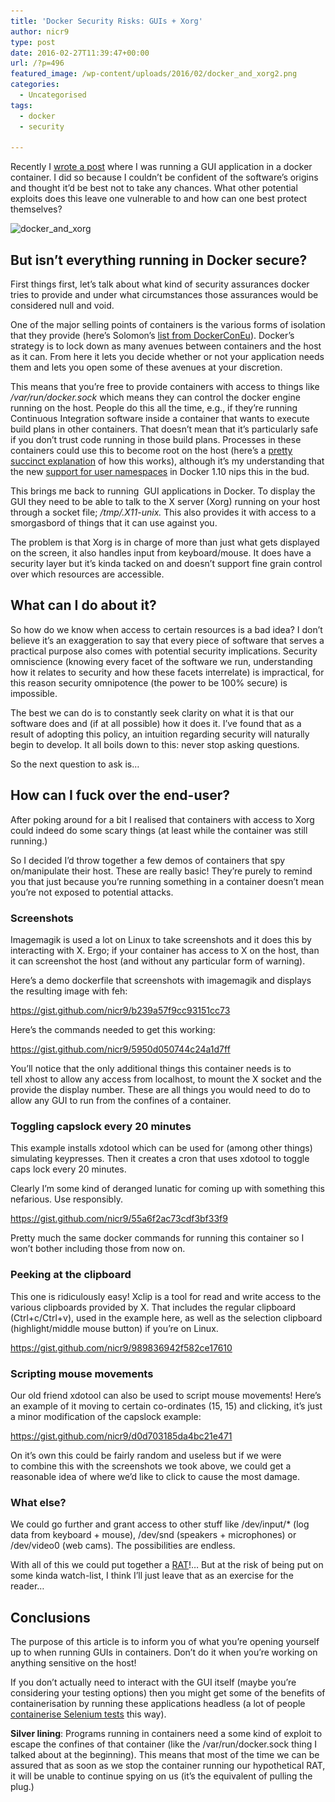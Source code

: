 ```yaml
---
title: 'Docker Security Risks: GUIs + Xorg'
author: nicr9
type: post
date: 2016-02-27T11:39:47+00:00
url: /?p=496
featured_image: /wp-content/uploads/2016/02/docker_and_xorg2.png
categories:
  - Uncategorised
tags:
  - docker
  - security

---
```

Recently I [wrote a post][1] where I was running a GUI application in a docker container. I did so because I couldn&#8217;t be confident of the software&#8217;s origins and thought it&#8217;d be best not to take any chances. What other potential exploits does this leave one vulnerable to and how can one best protect themselves?

<img class="alignnone size-full wp-image-833" src="/wp-content/uploads/2016/02/docker_and_xorg2.png" alt="docker_and_xorg" width="2000" height="901" srcset="/wp-content/uploads/2016/02/docker_and_xorg2.png 2000w, /wp-content/uploads/2016/02/docker_and_xorg2-300x135.png 300w, /wp-content/uploads/2016/02/docker_and_xorg2-768x346.png 768w, /wp-content/uploads/2016/02/docker_and_xorg2-1024x461.png 1024w" sizes="(max-width: 767px) 89vw, (max-width: 1000px) 54vw, (max-width: 1071px) 543px, 580px" />

## But isn&#8217;t everything running in Docker secure?

First things first, let&#8217;s talk about what kind of security assurances docker tries to provide and under what circumstances those assurances would be considered null and void.

One of the major selling points of containers is the various forms of isolation that they provide (here&#8217;s Solomon&#8217;s [list from DockerConEu][2]). Docker&#8217;s strategy is to lock down as many avenues between containers and the host as it can. From here it lets you decide whether or not your application needs them and lets you open some of these avenues at your discretion.

This means that you&#8217;re free to provide containers with access to things like _/var/run/docker.sock_ which means they can control the docker engine running on the host. People do this all the time, e.g., if they&#8217;re running Continuous Integration software inside a container that wants to execute build plans in other containers. That doesn&#8217;t mean that it&#8217;s particularly safe if you don&#8217;t trust code running in those build plans. Processes in these containers could use this to become root on the host (here&#8217;s a [pretty succinct explanation][3] of how this works), although it&#8217;s my understanding that the new [support for user namespaces][4] in Docker 1.10 nips this in the bud.

This brings me back to running  GUI applications in Docker. To display the GUI they need to be able to talk to the X server (Xorg) running on your host through a socket file; _/tmp/.X11-unix._ This also provides it with access to a smorgasbord of things that it can use against you.

The problem is that Xorg is in charge of more than just what gets displayed on the screen, it also handles input from keyboard/mouse. It does have a security layer but it&#8217;s kinda tacked on and doesn&#8217;t support fine grain control over which resources are accessible.

## What can I do about it?

So how do we know when access to certain resources is a bad idea? I don&#8217;t believe it&#8217;s an exaggeration to say that every piece of software that serves a practical purpose also comes with potential security implications. Security omniscience (knowing every facet of the software we run, understanding how it relates to security and how these facets interrelate) is impractical, for this reason security omnipotence (the power to be 100% secure) is impossible.

The best we can do is to constantly seek clarity on what it is that our software does and (if at all possible) how it does it. I&#8217;ve found that as a result of adopting this policy, an intuition regarding security will naturally begin to develop. It all boils down to this: never stop asking questions.

So the next question to ask is&#8230;

## How can I fuck over the end-user?

After poking around for a bit I realised that containers with access to Xorg could indeed do some scary things (at least while the container was still running.)

So I decided I&#8217;d throw together a few demos of containers that spy on/manipulate their host. These are really basic! They&#8217;re purely to remind you that just because you&#8217;re running something in a container doesn&#8217;t mean you&#8217;re not exposed to potential attacks.

### Screenshots

Imagemagik is used a lot on Linux to take screenshots and it does this by interacting with X. Ergo; if your container has access to X on the host, than it can screenshot the host (and without any particular form of warning).

Here&#8217;s a demo dockerfile that screenshots with imagemagik and displays the resulting image with feh:

https://gist.github.com/nicr9/b239a57f9cc93151cc73

Here&#8217;s the commands needed to get this working:

https://gist.github.com/nicr9/5950d050744c24a1d7ff

You&#8217;ll notice that the only additional things this container needs is to tell xhost to allow any access from localhost, to mount the X socket and the provide the display number. These are all things you would need to do to allow any GUI to run from the confines of a container.

### Toggling capslock every 20 minutes

This example installs xdotool which can be used for (among other things) simulating keypresses. Then it creates a cron that uses xdotool to toggle caps lock every 20 minutes.

Clearly I&#8217;m some kind of deranged lunatic for coming up with something this nefarious. Use responsibly.

https://gist.github.com/nicr9/55a6f2ac73cdf3bf33f9

Pretty much the same docker commands for running this container so I won&#8217;t bother including those from now on.

### Peeking at the clipboard

This one is ridiculously easy! Xclip is a tool for read and write access to the various clipboards provided by X. That includes the regular clipboard (Ctrl+c/Ctrl+v), used in the example here, as well as the selection clipboard (highlight/middle mouse button) if you&#8217;re on Linux.

https://gist.github.com/nicr9/989836942f582ce17610

### Scripting mouse movements

Our old friend xdotool can also be used to script mouse movements! Here&#8217;s an example of it moving to certain co-ordinates (15, 15) and clicking, it&#8217;s just a minor modification of the capslock example:

https://gist.github.com/nicr9/d0d703185da4bc21e471

On it&#8217;s own this could be fairly random and useless but if we were to combine this with the screenshots we took above, we could get a reasonable idea of where we&#8217;d like to click to cause the most damage.

### What else?

We could go further and grant access to other stuff like /dev/input/* (log data from keyboard + mouse), /dev/snd (speakers + microphones) or /dev/video0 (web cams). The possibilities are endless.

With all of this we could put together a [RAT][5]!&#8230; But at the risk of being put on some kinda watch-list, I think I&#8217;ll just leave that as an exercise for the reader&#8230;

## Conclusions

The purpose of this article is to inform you of what you&#8217;re opening yourself up to when running GUIs in containers. Don&#8217;t do it when you&#8217;re working on anything sensitive on the host!

If you don&#8217;t actually need to interact with the GUI itself (maybe you&#8217;re considering your testing options) then you might get some of the benefits of containerisation by running these applications headless (a lot of people [containerise Selenium tests][6] this way).

**Silver lining**: Programs running in containers need a some kind of exploit to escape the confines of that container (like the /var/run/docker.sock thing I talked about at the beginning). This means that most of the time we can be assured that as soon as we stop the container running our hypothetical RAT, it will be unable to continue spying on us (it&#8217;s the equivalent of pulling the plug.)

 [1]: https://nicroland.wordpress.com/2015/12/06/running-qtcreator-in-docker/
 [2]: http://www.slideshare.net/Docker/dockercon-eu-day-1-general-session/84
 [3]: http://www.slideshare.net/gvarisco/road-to-opscon-pisa-15-devooops/54
 [4]: https://blog.docker.com/2016/02/docker-engine-1-10-security/
 [5]: https://www.google.ie/search?q=remote+access+trojan
 [6]: http://agiletesting.blogspot.ie/2016/01/running-headless-selenium-webdriver.html
